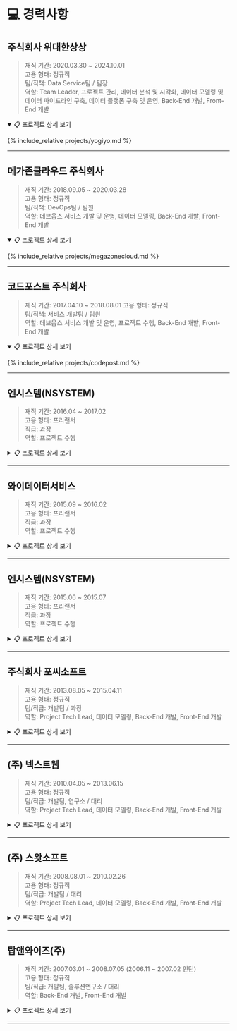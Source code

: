 # 💻 경력사항

## 주식회사 위대한상상

> 재직 기간: 2020.03.30 ~ 2024.10.01  
> 고용 형태: 정규직  
> 팀/직책: Data Service팀 / 팀장  
> 역할: Team Leader, 프로젝트 관리, 데이터 분석 및 시각화, 데이터 모델링 및 데이터 파이프라인 구축, 데이터 플랫폼 구축 및 운영, Back-End 개발, Front-End 개발

<details markdown="1" open="true">
<summary>📋 프로젝트 상세 보기</summary>

{% include_relative projects/yogiyo.md %}

</details>

---

## 메가존클라우드 주식회사

> 재직 기간: 2018.09.05 ~ 2020.03.28  
> 고용 형태: 정규직  
> 팀/직책: DevOps팀 / 팀원  
> 역할: 데브옵스 서비스 개발 및 운영, 데이터 모델링, Back-End 개발, Front-End 개발  

<details markdown="1" open="true">
<summary>📋 프로젝트 상세 보기</summary>

{% include_relative projects/megazonecloud.md %}

</details>

---

## 코드포스트 주식회사

> 재직 기간: 2017.04.10 ~ 2018.08.01
> 고용 형태: 정규직  
> 팀/직책: 서비스 개발팀 / 팀원  
> 역할: 데브옵스 서비스 개발 및 운영, 프로젝트 수행, Back-End 개발, Front-End 개발  

<details markdown="1" open="true">
<summary>📋 프로젝트 상세 보기</summary>

{% include_relative projects/codepost.md %}

</details>

---

## 엔시스템(NSYSTEM)

> 재직 기간: 2016.04 ~ 2017.02  
> 고용 형태: 프리랜서  
> 직급: 과장  
> 역할: 프로젝트 수행  

<details markdown="1">
<summary>📋 프로젝트 상세 보기</summary>

{% include_relative projects/ensystem_2016.md %}

</details>

---

## 와이데이터서비스

> 재직 기간: 2015.09 ~ 2016.02  
> 고용 형태: 프리랜서  
> 직급: 과장  
> 역할: 프로젝트 수행  

<details markdown="1">
<summary>📋 프로젝트 상세 보기</summary>

{% include_relative projects/ydata.md %}

</details>

---

## 엔시스템(NSYSTEM)

> 재직 기간: 2015.06 ~ 2015.07  
> 고용 형태: 프리랜서  
> 직급: 과장  
> 역할: 프로젝트 수행  

<details markdown="1">
<summary>📋 프로젝트 상세 보기</summary>

{% include_relative projects/ensystem_2015.md %}

</details>

---

## 주식회사 포씨소프트

> 재직 기간: 2013.08.05 ~ 2015.04.11  
> 고용 형태: 정규직  
> 팀/직급: 개발팀 / 과장  
> 역할: Project Tech Lead, 데이터 모델링, Back-End 개발, Front-End 개발  

<details markdown="1">
<summary>📋 프로젝트 상세 보기</summary>

{% include_relative projects/4csoft.md %}

</details>

---

## (주) 넥스트웹

> 재직 기간: 2010.04.05 ~ 2013.06.15  
> 고용 형태: 정규직  
> 팀/직급: 개발팀, 연구소 / 대리  
> 역할: Project Tech Lead, 데이터 모델링, Back-End 개발, Front-End 개발  

<details markdown="1">
<summary>📋 프로젝트 상세 보기</summary>

{% include_relative projects/nextweb.md %}

</details>

---

## (주) 스왓소프트

> 재직 기간: 2008.08.01 ~ 2010.02.26  
> 고용 형태: 정규직  
> 팀/직급: 개발팀 / 대리  
> 역할: Project Tech Lead, 데이터 모델링, Back-End 개발, Front-End 개발  

<details markdown="1">
<summary>📋 프로젝트 상세 보기</summary>

{% include_relative projects/swotsoft.md %}

</details>

---

## 탑앤와이즈(주)

> 재직 기간: 2007.03.01 ~ 2008.07.05 (2006.11 ~ 2007.02 인턴)  
> 고용 형태: 정규직  
> 팀/직급: 개발팀, 솔루션연구소 / 대리  
> 역할: Back-End 개발, Front-End 개발  

<details markdown="1">
<summary>📋 프로젝트 상세 보기</summary>

{% include_relative projects/topnwise.md %}

</details>

---